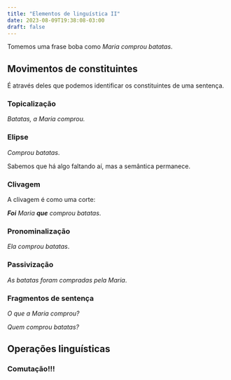 ```yaml
---
title: "Elementos de linguística II"
date: 2023-08-09T19:38:08-03:00
draft: false
---
```


Tomemos uma frase boba como *Maria comprou batatas*.

## Movimentos de constituintes

É através deles que podemos identificar os constituintes de uma sentença.

### Topicalização

*Batatas, a Maria comprou.*

### Elipse

*Comprou batatas*.

Sabemos que há algo faltando aí, mas a semântica permanece.

### Clivagem

A clivagem é como uma corte:

***Foi** Maria **que** comprou batatas*.

### Pronominalização

*Ela comprou batatas*.

### Passivização

*As batatas foram compradas pela Maria*.

### Fragmentos de sentença

*O que a Maria comprou?*

*Quem comprou batatas?*

## Operações linguísticas

### Comutação!!!
